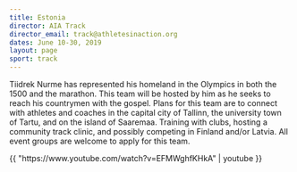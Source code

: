 ```yaml
---
title: Estonia
director: AIA Track
director_email: track@athletesinaction.org
dates: June 10-30, 2019
layout: page
sport: track
---
```


Tiidrek Nurme has represented his homeland in the Olympics in both the 1500 and the marathon. This team will be hosted by him as he seeks to reach his countrymen with the gospel. Plans for this team are to connect with athletes and coaches in the capital city of Tallinn, the university town of Tartu, and on the island of Saaremaa. Training with clubs, hosting a community track clinic, and possibly competing in Finland and/or Latvia. All event groups are welcome to apply for this team.

<div class="videowrapper">
    {{ "https://www.youtube.com/watch?v=EFMWghfKHkA" | youtube }}
</div>